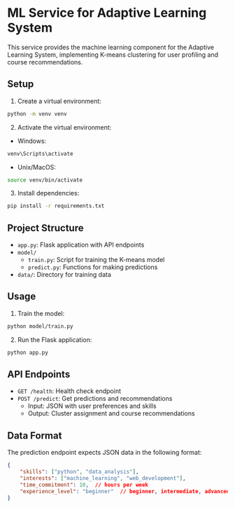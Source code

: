 # ML Service for Adaptive Learning System

This service provides the machine learning component for the Adaptive Learning System, implementing K-means clustering for user profiling and course recommendations.

## Setup

1. Create a virtual environment:
```bash
python -m venv venv
```

2. Activate the virtual environment:
- Windows:
```bash
venv\Scripts\activate
```
- Unix/MacOS:
```bash
source venv/bin/activate
```

3. Install dependencies:
```bash
pip install -r requirements.txt
```

## Project Structure

- `app.py`: Flask application with API endpoints
- `model/`
  - `train.py`: Script for training the K-means model
  - `predict.py`: Functions for making predictions
- `data/`: Directory for training data

## Usage

1. Train the model:
```bash
python model/train.py
```

2. Run the Flask application:
```bash
python app.py
```

## API Endpoints

- `GET /health`: Health check endpoint
- `POST /predict`: Get predictions and recommendations
  - Input: JSON with user preferences and skills
  - Output: Cluster assignment and course recommendations

## Data Format

The prediction endpoint expects JSON data in the following format:
```json
{
    "skills": ["python", "data_analysis"],
    "interests": ["machine_learning", "web_development"],
    "time_commitment": 10,  // hours per week
    "experience_level": "beginner"  // beginner, intermediate, advanced
}
``` 